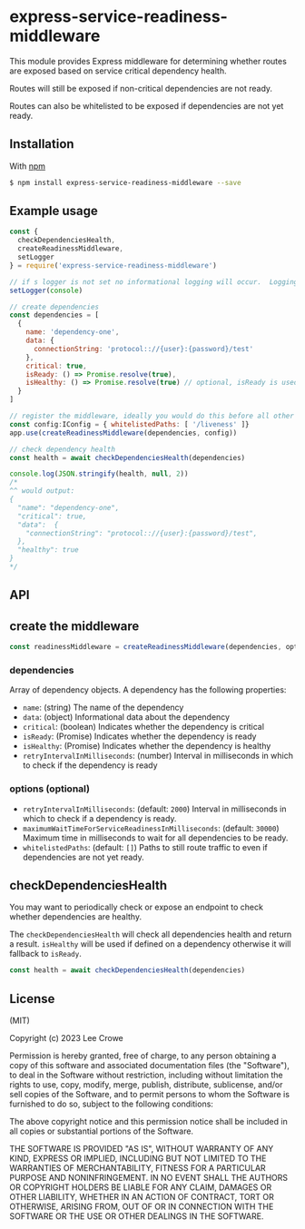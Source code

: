 # express-service-readiness-middleware

This module provides Express middleware for determining whether routes are exposed based on service critical dependency health. 

Routes will still be exposed if non-critical dependencies are not ready.

Routes can also be whitelisted to be exposed if dependencies are not yet ready.

## Installation

With [npm](http://npmjs.org)

```bash
$ npm install express-service-readiness-middleware --save
```

## Example usage

```js
const {
  checkDependenciesHealth,
  createReadinessMiddleware,
  setLogger
} = require('express-service-readiness-middleware')

// if s logger is not set no informational logging will occur.  Logging can be set using the 'setLogger' function.  The object must have a 'log' function.
setLogger(console)

// create dependencies
const dependencies = [
  {
    name: 'dependency-one',
    data: {
      connectionString: 'protocol:://{user}:{password}/test'
    },
    critical: true,
    isReady: () => Promise.resolve(true),
    isHealthy: () => Promise.resolve(true) // optional, isReady is used if not defined
  }
]

// register the middleware, ideally you would do this before all other middlware
const config:IConfig = { whitelistedPaths: [ '/liveness' ]}
app.use(createReadinessMiddleware(dependencies, config))

// check dependency health
const health = await checkDependenciesHealth(dependencies)

console.log(JSON.stringify(health, null, 2))
/*
^^ would output:
{
  "name": "dependency-one",
  "critical": true,
  "data":  {
    "connectionString": "protocol:://{user}:{password}/test",
  },
  "healthy": true
}
*/
```

## API

## create the middleware

```js
const readinessMiddleware = createReadinessMiddleware(dependencies, options)
```

### dependencies

Array of dependency objects.  A dependency has the following properties:

- `name`: (string) The name of the dependency
- `data`: (object) Informational data about the dependency
- `critical`: (boolean) Indicates whether the dependency is critical
- `isReady`: (Promise<boolean>) Indicates whether the dependency is ready
- `isHealthy`: (Promise<boolean>) Indicates whether the dependency is healthy
- `retryIntervalInMilliseconds`: (number) Interval in milliseconds in which to check if the dependency is ready

### options (optional)

- `retryIntervalInMilliseconds`: (default: `2000`) Interval in milliseconds in which to check if a dependency is ready.
- `maximumWaitTimeForServiceReadinessInMilliseconds`: (default: `30000`) Maximum time in milliseconds to wait for all dependencies to be ready.
- `whitelistedPaths`: (default: `[]`) Paths to still route traffic to even if dependencies are not yet ready.

## checkDependenciesHealth

You may want to periodically check or expose an endpoint to check whether dependencies are healthy.

The `checkDependenciesHealth` will check all dependencies health and return a result.  `isHealthy` will be used if defined on a dependency otherwise it will fallback to `isReady`. 

```js
const health = await checkDependenciesHealth(dependencies)
```

## License

(MIT)

Copyright (c) 2023 Lee Crowe

Permission is hereby granted, free of charge, to any person obtaining a copy of
this software and associated documentation files (the "Software"), to deal in
the Software without restriction, including without limitation the rights to
use, copy, modify, merge, publish, distribute, sublicense, and/or sell copies
of the Software, and to permit persons to whom the Software is furnished to do
so, subject to the following conditions:

The above copyright notice and this permission notice shall be included in all
copies or substantial portions of the Software.

THE SOFTWARE IS PROVIDED "AS IS", WITHOUT WARRANTY OF ANY KIND, EXPRESS OR
IMPLIED, INCLUDING BUT NOT LIMITED TO THE WARRANTIES OF MERCHANTABILITY,
FITNESS FOR A PARTICULAR PURPOSE AND NONINFRINGEMENT. IN NO EVENT SHALL THE
AUTHORS OR COPYRIGHT HOLDERS BE LIABLE FOR ANY CLAIM, DAMAGES OR OTHER
LIABILITY, WHETHER IN AN ACTION OF CONTRACT, TORT OR OTHERWISE, ARISING FROM,
OUT OF OR IN CONNECTION WITH THE SOFTWARE OR THE USE OR OTHER DEALINGS IN THE
SOFTWARE.
